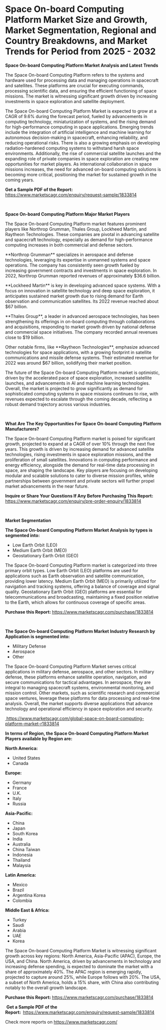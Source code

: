 <p><h1>Space On-board Computing Platform Market Size and Growth, Market Segmentation, Regional and Country Breakdowns, and Market Trends for Period from 2025 -  2032</h1></p><p><strong>Space On-board Computing Platform Market Analysis and Latest Trends</strong></p>
<p><p>The Space On-board Computing Platform refers to the systems and hardware used for processing data and managing operations in spacecraft and satellites. These platforms are crucial for executing commands, processing scientific data, and ensuring the efficient functioning of space missions. The market is witnessing significant growth driven by increasing investments in space exploration and satellite deployment. </p><p>The Space On-board Computing Platform Market is expected to grow at a CAGR of 9.6% during the forecast period, fueled by advancements in computing technology, miniaturization of systems, and the rising demand for high-performance computing in space applications. Emerging trends include the integration of artificial intelligence and machine learning for autonomous decision-making in spacecraft, enhancing reliability, and reducing operational risks. There is also a growing emphasis on developing radiation-hardened computing systems to withstand harsh space environments. Additionally, the rise of commercial satellite launches and the expanding role of private companies in space exploration are creating new opportunities for market players. As international collaboration in space missions increases, the need for advanced on-board computing solutions is becoming more critical, positioning the market for sustained growth in the coming years.</p></p>
<p><strong>Get a Sample PDF of the Report:&nbsp;</strong> <a href="https://www.marketscagr.com/enquiry/request-sample/1833814?utm_campaign=1895&utm_medium=2&utm_source=Github&utm_content=ia&utm_term=07012025&utm_id=space-on-board-computing-platform">https://www.marketscagr.com/enquiry/request-sample/1833814</a></p>
<p>&nbsp;</p>
<p><strong>Space On-board Computing Platform Major Market Players</strong></p>
<p><p>The Space On-board Computing Platform market features prominent players like Northrop Grumman, Thales Group, Lockheed Martin, and Raytheon Technologies. These companies are pivotal in advancing satellite and spacecraft technology, especially as demand for high-performance computing increases in both commercial and defense sectors.</p><p>**Northrop Grumman** specializes in aerospace and defense technologies, leveraging its expertise in unmanned systems and space operations. The company has consistently seen growth fueled by increasing government contracts and investments in space exploration. In 2022, Northrop Grumman reported revenues of approximately $36.6 billion.</p><p>**Lockheed Martin** is key in developing advanced space systems. With a focus on innovation in satellite technology and deep space exploration, it anticipates sustained market growth due to rising demand for Earth observation and communication satellites. Its 2022 revenue reached about $67 billion.</p><p>**Thales Group**, a leader in advanced aerospace technologies, has been strengthening its offerings in on-board computing through collaborations and acquisitions, responding to market growth driven by national defense and commercial space initiatives. The company recorded annual revenues close to $19 billion.</p><p>Other notable firms, like **Raytheon Technologies**, emphasize advanced technologies for space applications, with a growing footprint in satellite communications and missile defense systems. Their estimated revenue for 2022 was around $67 billion, solidifying their market position.</p><p>The future of the Space On-board Computing Platform market is optimistic, driven by the accelerated pace of space exploration, increased satellite launches, and advancements in AI and machine learning technologies. Overall, the market is projected to grow significantly as demand for sophisticated computing systems in space missions continues to rise, with revenues expected to escalate through the coming decade, reflecting a robust demand trajectory across various industries.</p></p>
<p>&nbsp;</p>
<p><strong>What Are The Key Opportunities For Space On-board Computing Platform Manufacturers?</strong></p>
<p><p>The Space On-board Computing Platform market is poised for significant growth, projected to expand at a CAGR of over 10% through the next five years. This growth is driven by increasing demand for advanced satellite technologies, rising investments in space exploration missions, and the proliferation of small satellites. Innovations in computing performance and energy efficiency, alongside the demand for real-time data processing in space, are shaping the landscape. Key players are focusing on developing modular and scalable solutions to cater to diverse mission profiles, while partnerships between government and private sectors will further propel market advancements in the near future.</p></p>
<p><strong>Inquire or Share Your Questions If Any Before Purchasing This Report:</strong> <a href="https://www.marketscagr.com/enquiry/pre-order-enquiry/1833814?utm_campaign=1895&utm_medium=2&utm_source=Github&utm_content=ia&utm_term=07012025&utm_id=space-on-board-computing-platform">https://www.marketscagr.com/enquiry/pre-order-enquiry/1833814</a></p>
<p>&nbsp;</p>
<p><strong>Market Segmentation</strong></p>
<p><strong>The Space On-board Computing Platform Market Analysis by types is segmented into:</strong></p>
<p><ul><li>Low Earth Orbit (LEO)</li><li>Medium Earth Orbit (MEO)</li><li>Geostationary Earth Orbit (GEO)</li></ul></p>
<p><p>The Space On-board Computing Platform market is categorized into three primary orbit types. Low Earth Orbit (LEO) platforms are used for applications such as Earth observation and satellite communication, providing lower latency. Medium Earth Orbit (MEO) is primarily utilized for navigation and tracking systems, offering a balance of coverage and signal quality. Geostationary Earth Orbit (GEO) platforms are essential for telecommunications and broadcasting, maintaining a fixed position relative to the Earth, which allows for continuous coverage of specific areas.</p></p>
<p><strong>Purchase this Report:&nbsp;</strong><a href="https://www.marketscagr.com/purchase/1833814?utm_campaign=1895&utm_medium=2&utm_source=Github&utm_content=ia&utm_term=07012025&utm_id=space-on-board-computing-platform">https://www.marketscagr.com/purchase/1833814</a></p>
<p>&nbsp;</p>
<p><strong>The Space On-board Computing Platform Market Industry Research by Application is segmented into:</strong></p>
<p><ul><li>Military Defense</li><li>Aerospace</li><li>Other</li></ul></p>
<p><p>The Space On-board Computing Platform Market serves critical applications in military defense, aerospace, and other sectors. In military defense, these platforms enhance satellite operation, navigation, and secure communications for tactical advantages. In aerospace, they are integral to managing spacecraft systems, environmental monitoring, and mission control. Other markets, such as scientific research and commercial space ventures, leverage these platforms for data processing and real-time analysis. Overall, the market supports diverse applications that advance technology and operational efficiency in space exploration and security.</p></p>
<p><a href="https://www.marketscagr.com/global-space-on-board-computing-platform-market-r1833814?utm_campaign=1895&utm_medium=2&utm_source=Github&utm_content=ia&utm_term=07012025&utm_id=space-on-board-computing-platform">&nbsp;https://www.marketscagr.com/global-space-on-board-computing-platform-market-r1833814</a></p>
<p><strong>In terms of Region, the Space On-board Computing Platform Market Players available by Region are:</strong></p>
<p>
    <p> <strong> North America: </strong>
        <ul>
            <li>United States</li>
            <li>Canada</li>
        </ul>
        </p> 
    <p> <strong> Europe: </strong>
        <ul>
            <li>Germany</li>
            <li>France</li>
            <li>U.K.</li>
            <li>Italy</li>
            <li>Russia</li>
        </ul>
        </p> 
    <p> <strong> Asia-Pacific: </strong>
        <ul>
            <li>China</li>
            <li>Japan</li>
            <li>South Korea</li>
            <li>India</li>
            <li>Australia</li>
            <li>China Taiwan</li>
            <li>Indonesia</li>
            <li>Thailand</li>
            <li>Malaysia</li>
        </ul>
        </p> 
    <p> <strong> Latin America: </strong>
        <ul>
            <li>Mexico</li>
            <li>Brazil</li>
            <li>Argentina Korea</li>
            <li>Colombia</li>
        </ul>
        </p> 
    <p> <strong> Middle East & Africa: </strong>
        <ul>
            <li>Turkey</li>
            <li>Saudi</li>
            <li>Arabia</li>
            <li>UAE</li>
            <li>Korea</li>
        </ul>
    </p>
    </p>
<p><p>The Space On-board Computing Platform Market is witnessing significant growth across key regions: North America, Asia-Pacific (APAC), Europe, the USA, and China. North America, driven by advancements in technology and increasing defense spending, is expected to dominate the market with a share of approximately 40%. The APAC region is emerging rapidly, projected to capture around 25%, while Europe follows with 20%. The USA, a subset of North America, holds a 15% share, with China also contributing notably to the overall growth landscape.</p></p>
<p><strong>Purchase this Report: </strong><a href="https://www.marketscagr.com/purchase/1833814?utm_campaign=1895&utm_medium=2&utm_source=Github&utm_content=ia&utm_term=07012025&utm_id=space-on-board-computing-platform">https://www.marketscagr.com/purchase/1833814</a></p>
<p>&nbsp;<strong>Get a Sample PDF of the Report:&nbsp;&nbsp;</strong><a href="https://www.marketscagr.com/enquiry/request-sample/1833814?utm_campaign=1895&utm_medium=2&utm_source=Github&utm_content=ia&utm_term=07012025&utm_id=space-on-board-computing-platform">https://www.marketscagr.com/enquiry/request-sample/1833814</a></p>
<p><strong></strong></p>
<p>Check more reports on <a href="https://www.marketscagr.com/?utm_campaign=1895&utm_medium=2&utm_source=Github&utm_content=ia&utm_term=07012025&utm_id=space-on-board-computing-platform">https://www.marketscagr.com/</a></p>